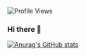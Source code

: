 ![Profile Views](http://estruyf-github.azurewebsites.net/api/VisitorHit?user=cjjcastro&repo=cjjcastro&countColorcountColor)

### Hi there 👋


[![Anurag's GitHub stats](https://github-readme-stats.vercel.app/api?username=cjjcastro)](https://github.com/anuraghazra/github-readme-stats)



<!--
**cjjcastro/cjjcastro** is a ✨ _special_ ✨ repository because its `README.md` (this file) appears on your GitHub profile.

Here are some ideas to get you started:

- 🔭 I’m currently working on ...
- 🌱 I’m currently learning ...
- 👯 I’m looking to collaborate on ...
- 🤔 I’m looking for help with ...
- 💬 Ask me about ...
- 📫 How to reach me: ...
- 😄 Pronouns: ...
- ⚡ Fun fact: ...
-->
